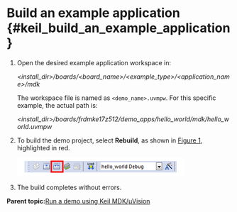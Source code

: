 # Build an example application {#keil_build_an_example_application}

1.  Open the desired example application workspace in:

    *<install\_dir\>/boards/<board\_name\>/<example\_type\>/<application\_name\>/mdk*

    The workspace file is named as `<demo_name>.uvmpw`. For this specific example, the actual path is:

    *<install\_dir\>/boards/frdmke17z512/demo\_apps/hello\_world/mdk/hello\_world.uvmpw*

2.  To build the demo project, select **Rebuild**, as shown in [Figure 1](#FIG_BUILDTHEDEMO), highlighted in red.

    ![](../images/keil_build_the_demo.png "Build the demo")

3.  The build completes without errors.

**Parent topic:**[Run a demo using Keil MDK/μVision](../topics/run_a_demo_using_keil_mdk_vision.md)

